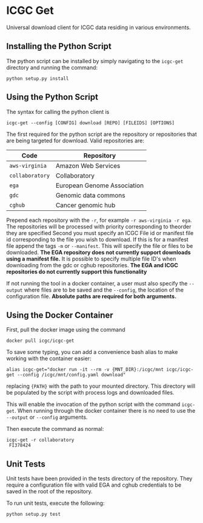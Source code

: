 # ICGC Get
Universal download client for ICGC data residing in various environments. 

## Installing the Python Script

The python script can be installed by simply navigating to the `icgc-get` directory and running the command:

```shell
python setup.py install
```

## Using the Python Script

The syntax for calling the python client is
```shell
icgc-get --config [CONFIG] download [REPO] [FILEIDS] [OPTIONS]
```

The first required for the python script are the repository or repositories that are being targeted for download.
Valid repositories are:

| Code             | Repository                  |
| --------         | --------------------------- |
| `aws-virginia`   | Amazon Web Services         |
| `collaboratory`  | Collaboratory               |
| `ega`            | European Genome Association |
| `gdc`            | Genomic data commons        |
| `cghub`          | Cancer genomic hub          |

Prepend each repository with the `-r`, for example `-r aws-virginia -r ega`.  The repositories will be processed with priority corresponding to theorder they are specified
Second you must specify an ICGC File id or manifest file id corresponding to the file you wish to download. If this is for a manifest file append the tags `-m` or `--manifest`.  This will specify the file or files to be downloaded.  **The EGA repository does not currently support
downloads using a manifest file.**  It is possible to specify multiple file ID's when downloading from the
gdc or cghub repositories.  **The EGA and ICGC repositories do not currently support this functionality**

If not running the tool in a docker container, a user must also specify the `--output` where files are to be saved
and the `--config`, the location of the configuration file.  **Absolute paths are required for both arguments.**

## Using the Docker Container

First, pull the docker image using the command

`docker pull icgc/icgc-get`

To save some typing, you can add a convenience bash alias to make working with the container easier:

```shell
alias icgc-get="docker run -it --rm -v {MNT_DIR}:/icgc/mnt icgc/icgc-get --config /icgc/mnt/config.yaml download"
```

replacing `{PATH}` with the path to your mounted directory. This directory will be populated by the script with
process logs and downloaded files.


This will enable the invocation of the python script with the command `icgc-get`.  When running through the docker container there is no
need to use the `--output` or `--config` arguments.

Then execute the command as normal:

```shell
icgc-get -r collaboratory
 FI378424
```


## Unit Tests

Unit tests have been provided in the tests directory of the repository.  They require a configuration file with valid
EGA and cghub credentials to be saved in the root of the repository.

To run unit tests, execute the following:

```shell
python setup.py test
```
